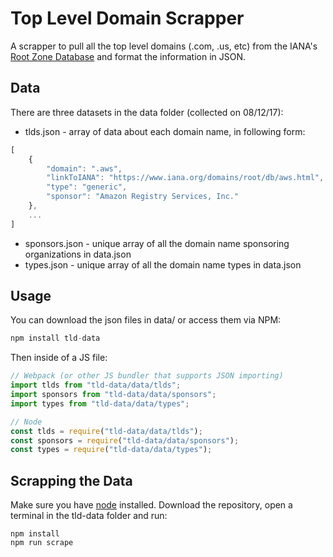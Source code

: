 # Top Level Domain Scrapper

A scrapper to pull all the top level domains (.com, .us, etc) from the IANA's [Root Zone Database](https://www.iana.org/domains/root/db) and format the information in JSON.

## Data

There are three datasets in the data folder (collected on 08/12/17):

- tlds.json - array of data about each domain name, in following form:

```js
[
    {
        "domain": ".aws",
        "linkToIANA": "https://www.iana.org/domains/root/db/aws.html",
        "type": "generic",
        "sponsor": "Amazon Registry Services, Inc."
    },
    ...
]
```

- sponsors.json - unique array of all the domain name sponsoring organizations in data.json
- types.json - unique array of all the domain name types in data.json

## Usage

You can download the json files in data/ or access them via NPM:

```js
npm install tld-data
```

Then inside of a JS file:

```js
// Webpack (or other JS bundler that supports JSON importing)
import tlds from "tld-data/data/tlds";
import sponsors from "tld-data/data/sponsors";
import types from "tld-data/data/types";

// Node
const tlds = require("tld-data/data/tlds");
const sponsors = require("tld-data/data/sponsors");
const types = require("tld-data/data/types");
```

## Scrapping the Data

Make sure you have [node](https://nodejs.org/en/) installed. Download the repository, open a terminal in the tld-data folder and run:

```
npm install
npm run scrape
```
